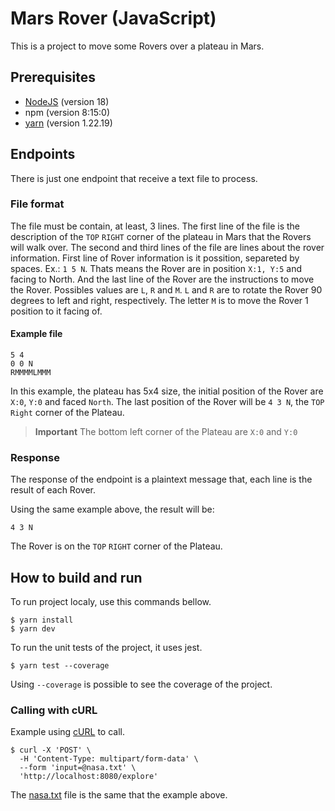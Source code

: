 # Mars Rover (JavaScript)

This is a project to move some Rovers over a plateau in Mars.

## Prerequisites

- [NodeJS](https://nodejs.dev/) (version 18)
- npm (version 8:15:0)
- [yarn](https://classic.yarnpkg.com/en/) (version 1.22.19)

## Endpoints

There is just one endpoint that receive a text file to process.

### File format

The file must be contain, at least, 3 lines. The first line of the file is the description of the `TOP` `RIGHT` corner of the plateau in Mars that the Rovers will walk over.
The second and third lines of the file are lines about the rover information. First line of Rover information is it possition, separeted by spaces. Ex.: `1 5 N`. Thats means the Rover are in position `X:1, Y:5` and facing to North.
And the last line of the Rover are the instructions to move the Rover. Possibles values are `L`, `R` and `M`. `L` and `R` are to rotate the Rover 90 degrees to left and right, respectively. The letter `M` is to move the Rover 1 position to it facing of.

#### Example file

```text
5 4
0 0 N
RMMMMLMMM
```

In this example, the plateau has 5x4 size, the initial position of the Rover are `X:0`, `Y:0` and faced `North`.
The last position of the Rover will be `4 3 N`, the `TOP` `Right` corner of the Plateau.

> **Important**
> The bottom left corner of the Plateau are `X:0` and `Y:0`

### Response

The response of the endpoint is a plaintext message that, each line is the result of each Rover.

Using the same example above, the result will be:

```
4 3 N
```
The Rover is on the `TOP` `RIGHT` corner of the Plateau.

## How to build and run

To run project localy, use this commands bellow.

```shell
$ yarn install
$ yarn dev
```

To run the unit tests of the project, it uses jest.

```shell
$ yarn test --coverage
```

Using `--coverage` is possible to see the coverage of the project.

### Calling with cURL

Example using [cURL](https://curl.se/) to call.

```shell
$ curl -X 'POST' \
  -H 'Content-Type: multipart/form-data' \
  --form 'input=@nasa.txt' \
  'http://localhost:8080/explore'
```

The [nasa.txt](#example-file) file is the same that the example above.
